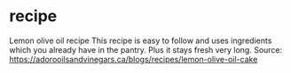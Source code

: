 # recipe
Lemon olive oil recipe
This recipe is easy to follow and uses ingredients which you already have in the pantry. Plus it stays fresh very long.
Source: https://adorooilsandvinegars.ca/blogs/recipes/lemon-olive-oil-cake 
